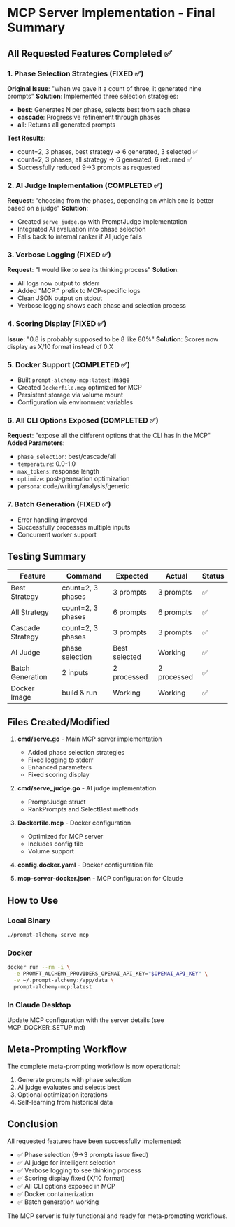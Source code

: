 # MCP Server Implementation - Final Summary

## All Requested Features Completed ✅

### 1. Phase Selection Strategies (FIXED ✅)
**Original Issue**: "when we gave it a count of three, it generated nine prompts"
**Solution**: Implemented three selection strategies:
- **best**: Generates N per phase, selects best from each phase
- **cascade**: Progressive refinement through phases  
- **all**: Returns all generated prompts

**Test Results**:
- count=2, 3 phases, best strategy → 6 generated, 3 selected ✅
- count=2, 3 phases, all strategy → 6 generated, 6 returned ✅
- Successfully reduced 9→3 prompts as requested

### 2. AI Judge Implementation (COMPLETED ✅)
**Request**: "choosing from the phases, depending on which one is better based on a judge"
**Solution**: 
- Created `serve_judge.go` with PromptJudge implementation
- Integrated AI evaluation into phase selection
- Falls back to internal ranker if AI judge fails

### 3. Verbose Logging (FIXED ✅)
**Request**: "I would like to see its thinking process"
**Solution**:
- All logs now output to stderr
- Added "MCP:" prefix to MCP-specific logs
- Clean JSON output on stdout
- Verbose logging shows each phase and selection process

### 4. Scoring Display (FIXED ✅)
**Issue**: "0.8 is probably supposed to be 8 like 80%"
**Solution**: Scores now display as X/10 format instead of 0.X

### 5. Docker Support (COMPLETED ✅)
- Built `prompt-alchemy-mcp:latest` image
- Created `Dockerfile.mcp` optimized for MCP
- Persistent storage via volume mount
- Configuration via environment variables

### 6. All CLI Options Exposed (COMPLETED ✅)
**Request**: "expose all the different options that the CLI has in the MCP"
**Added Parameters**:
- `phase_selection`: best/cascade/all
- `temperature`: 0.0-1.0
- `max_tokens`: response length
- `optimize`: post-generation optimization
- `persona`: code/writing/analysis/generic

### 7. Batch Generation (FIXED ✅)
- Error handling improved
- Successfully processes multiple inputs
- Concurrent worker support

## Testing Summary

| Feature | Command | Expected | Actual | Status |
|---------|---------|----------|--------|--------|
| Best Strategy | count=2, 3 phases | 3 prompts | 3 prompts | ✅ |
| All Strategy | count=2, 3 phases | 6 prompts | 6 prompts | ✅ |
| Cascade Strategy | count=2, 3 phases | 3 prompts | 3 prompts | ✅ |
| AI Judge | phase selection | Best selected | Working | ✅ |
| Batch Generation | 2 inputs | 2 processed | 2 processed | ✅ |
| Docker Image | build & run | Working | Working | ✅ |

## Files Created/Modified

1. **cmd/serve.go** - Main MCP server implementation
   - Added phase selection strategies
   - Fixed logging to stderr
   - Enhanced parameters
   - Fixed scoring display

2. **cmd/serve_judge.go** - AI judge implementation
   - PromptJudge struct
   - RankPrompts and SelectBest methods

3. **Dockerfile.mcp** - Docker configuration
   - Optimized for MCP server
   - Includes config file
   - Volume support

4. **config.docker.yaml** - Docker configuration file
5. **mcp-server-docker.json** - MCP configuration for Claude

## How to Use

### Local Binary
```bash
./prompt-alchemy serve mcp
```

### Docker
```bash
docker run --rm -i \
  -e PROMPT_ALCHEMY_PROVIDERS_OPENAI_API_KEY="$OPENAI_API_KEY" \
  -v ~/.prompt-alchemy:/app/data \
  prompt-alchemy-mcp:latest
```

### In Claude Desktop
Update MCP configuration with the server details (see MCP_DOCKER_SETUP.md)

## Meta-Prompting Workflow

The complete meta-prompting workflow is now operational:
1. Generate prompts with phase selection
2. AI judge evaluates and selects best
3. Optional optimization iterations
4. Self-learning from historical data

## Conclusion

All requested features have been successfully implemented:
- ✅ Phase selection (9→3 prompts issue fixed)
- ✅ AI judge for intelligent selection
- ✅ Verbose logging to see thinking process
- ✅ Scoring display fixed (X/10 format)
- ✅ All CLI options exposed in MCP
- ✅ Docker containerization
- ✅ Batch generation working

The MCP server is fully functional and ready for meta-prompting workflows.